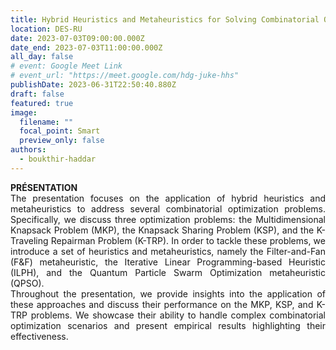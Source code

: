 ```yaml
---
title: Hybrid Heuristics and Metaheuristics for Solving Combinatorial Optimization Problems 
location: DES-RU
date: 2023-07-03T09:00:00.000Z
date_end: 2023-07-03T11:00:00.000Z
all_day: false
# event: Google Meet Link
# event_url: "https://meet.google.com/hdg-juke-hhs"
publishDate: 2023-06-31T22:50:40.880Z
draft: false
featured: true
image:
  filename: ""
  focal_point: Smart
  preview_only: false
authors:
  - boukthir-haddar
---
```



<div style="text-align: justify">
<b>PRÉSENTATION</b></br>
The presentation focuses on the application of hybrid heuristics and metaheuristics to address several combinatorial optimization problems. Specifically, we discuss three optimization problems: the Multidimensional Knapsack Problem (MKP), the Knapsack Sharing Problem (KSP), and the K-Traveling Repairman Problem (K-TRP). In order to tackle these problems, we introduce a set of heuristics and metaheuristics, namely the Filter-and-Fan (F&F) metaheuristic, the Iterative Linear Programming-based Heuristic (ILPH), and the Quantum Particle Swarm Optimization metaheuristic (QPSO).</br>
Throughout the presentation, we provide insights into the application of these approaches and discuss their performance on the MKP, KSP, and K-TRP problems. We showcase their ability to handle complex combinatorial optimization scenarios and present empirical results highlighting their effectiveness.

</div>

